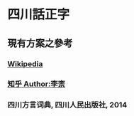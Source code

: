 # 四川話正字
## 現有方案之參考
### [Wikipedia](https://zh.wikipedia.org/wiki/%E5%9B%9B%E5%B7%9D%E6%96%B9%E8%A8%80%E5%AD%97)
### [知乎 Author:李柰](https://zhuanlan.zhihu.com/p/34571432)
### 四川方言词典, 四川人民出版社, 2014
